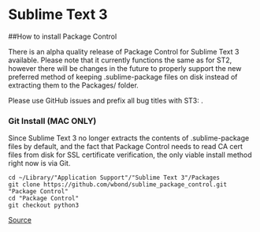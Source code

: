 # Sublime Text 3

##How to install Package Control

There is an alpha quality release of Package Control for Sublime Text 3 available. Please note that it currently functions the same as for ST2, however there will be changes in the future to properly support the new preferred method of keeping .sublime-package files on disk instead of extracting them to the Packages/ folder.

Please use GitHub issues and prefix all bug titles with ST3: .

### Git Install (MAC ONLY)

Since Sublime Text 3 no longer extracts the contents of .sublime-package files by default, and the fact that Package Control needs to read CA cert files from disk for SSL certificate verification, the only viable install method right now is via Git.

	cd ~/Library/"Application Support"/"Sublime Text 3"/Packages
	git clone https://github.com/wbond/sublime_package_control.git "Package Control"
	cd "Package Control"
	git checkout python3
	
	
[Source](http://wbond.net/sublime_packages/package_control/installation)
